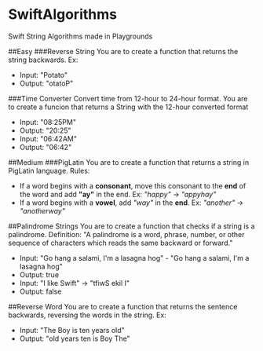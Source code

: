 # SwiftAlgorithms
Swift String Algorithms made in Playgrounds


##Easy
###Reverse String
You are to create a function that returns the string backwards. Ex:
* Input: "Potato"
* Output: "otatoP"

###Time Converter
Convert time from 12-hour to 24-hour format.
You are to create a funcion that returns a String with the 12-hour converted format
* Input: "08:25PM"
* Output: "20:25"
* Input: "06:42AM"
* Output: "06:42"

##Medium
###PigLatin
You are to create a function that returns a string in PigLatin language. Rules:
* If a word begins with a __consonant__, move this consonant to the __end__ of the word and add __"ay"__ in the end. Ex: *"happy"* -> *"appyhay"*
* If a word begins with a __vowel__, add *"way"* in the __end__. Ex: *"another"* -> *"anotherway"*

##Palindrome Strings
You are to create a function that checks if a string is a palindrome.
Definition: "A palindrome is a word, phrase, number, or other sequence of characters which reads the same backward or forward."
* Input: "Go hang a salami, I'm a lasagna hog" - "Go hang a salami, I'm a lasagna hog"
* Output: true
* Input: "I like Swift" -> "tfiwS ekil I"
* Output: false

##Reverse Word
You are to create a function that returns the sentence backwards, reversing the words in the string. Ex:
* Input: "The Boy is ten years old"
* Output: "old years ten is Boy The"

